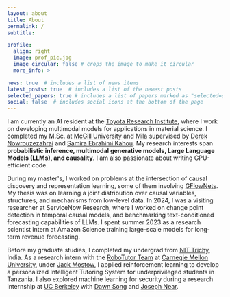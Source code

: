 ```yaml
---
layout: about
title: About
permalink: /
subtitle: 

profile:
  align: right
  image: prof_pic.jpg
  image_circular: false # crops the image to make it circular
  more_info: >

news: true  # includes a list of news items
latest_posts: true  # includes a list of the newest posts
selected_papers: true # includes a list of papers marked as "selected={true}"
social: false  # includes social icons at the bottom of the page
---
```


I am currently an AI resident at the <a href="https://www.tri.global">Toyota Research Institute</a>, where I work on developing multimodal models for applications in material science. I completed my M.Sc. at <a href="https://www.mcgill.ca/">McGill University</a> and <a href="https://mila.quebec/en/">Mila</a> supervised by <a href="https://www.cim.mcgill.ca/~derek/">Derek Nowrouzezahrai</a> and <a href="https://saebrahimi.github.io/">Samira Ebrahimi Kahou</a>. My research interests span <b>probabilistic inference, multimodal generative models, Large Language Models (LLMs), and causality</b>. I am also passionate about writing GPU-efficient code. 

During my master's, I worked on problems at the intersection of causal discovery and representation learning, some of them involving <a href="https://proceedings.neurips.cc/paper/2021/hash/e614f646836aaed9f89ce58e837e2310-Abstract.html">GFlowNets</a>. My thesis was on learning a joint distribution over causal variables, structures, and mechanisms from low-level data. In 2024, I was a visiting researcher at ServiceNow Research, where I worked on change point detection in temporal causal models, and  benchmarking text-conditioned forecasting capabilities of LLMs. I spent summer 2023 as a research scientist intern at Amazon Science training large-scale models for long-term revenue forecasting.

Before my graduate studies, I completed my undergrad from <a href="https://www.nitt.edu">NIT Trichy</a>, India. As a research intern with the <a href="https://www.cmu.edu/scs/robotutor/join-the-team/index.html">RoboTutor Team</a> at <a href="https://www.cmu.edu">Carnegie Mellon University</a>, under <a href="https://www.ri.cmu.edu/ri-faculty/jack-mostow/">Jack Mostow</a>, I applied reinforcement learning to develop a personalized Intelligent Tutoring System for underprivileged students in Tanzania. I also explored machine learning for security during a research internship at <a href="https://www.berkeley.edu">UC Berkeley</a> with <a href="https://www2.eecs.berkeley.edu/Faculty/Homepages/song.html">Dawn Song</a> and <a href="https://www.uvm.edu/~jnear/">Joseph Near</a>.
